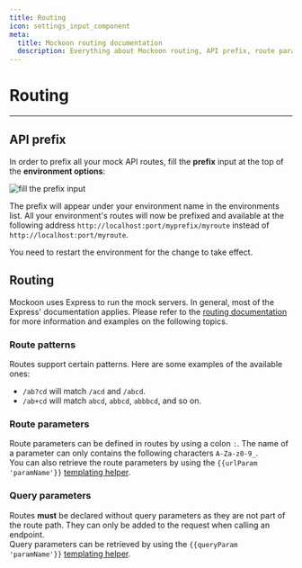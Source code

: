 ```yaml
---
title: Routing
icon: settings_input_component
meta:
  title: Mockoon routing documentation
  description: Everything about Mockoon routing, API prefix, route parameters, query strings, and more
---
```


# Routing

---

## API prefix

In order to prefix all your mock API routes, fill the **prefix** input at the top of the **environment options**:

![fill the prefix input](/images/docs/environment-prefix.png)

The prefix will appear under your environment name in the environments list. All your environment's routes will now be prefixed and available at the following address `http://localhost:port/myprefix/myroute` instead of `http://localhost:port/myroute`.

You need to restart the environment for the change to take effect.

## Routing 

Mockoon uses Express to run the mock servers. In general, most of the Express' documentation applies. Please refer to the [routing documentation](https://expressjs.com/en/guide/routing.html) for more information and examples on the following topics. 

### Route patterns

Routes support certain patterns. Here are some examples of the available ones:

- `/ab?cd` will match `/acd` and `/abcd`.
- `/ab+cd` will match `abcd`, `abbcd`, `abbbcd`, and so on.

### Route parameters

Route parameters can be defined in routes by using a colon `:`. The name of a parameter can only contains the following characters `A-Za-z0-9_`.  
You can also retrieve the route parameters by using the `{{urlParam 'paramName'}}` [templating helper](docs:templating).

### Query parameters

Routes **must** be declared without query parameters as they are not part of the route path. They can only be added to the request when calling an endpoint.  
Query parameters can be retrieved by using the `{{queryParam 'paramName'}}` [templating helper](docs:templating).
